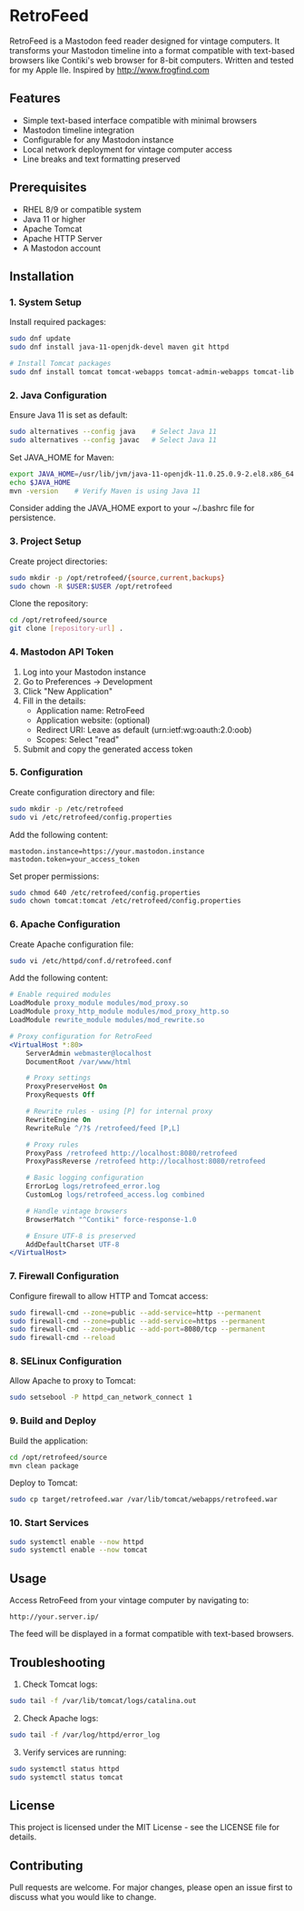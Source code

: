 # RetroFeed

RetroFeed is a Mastodon feed reader designed for vintage computers. It transforms your Mastodon timeline into a format compatible with text-based browsers like Contiki's web browser for 8-bit computers. Written and tested for my Apple IIe. Inspired by http://www.frogfind.com 

## Features

- Simple text-based interface compatible with minimal browsers
- Mastodon timeline integration
- Configurable for any Mastodon instance
- Local network deployment for vintage computer access
- Line breaks and text formatting preserved

## Prerequisites

- RHEL 8/9 or compatible system
- Java 11 or higher
- Apache Tomcat
- Apache HTTP Server
- A Mastodon account

## Installation

### 1. System Setup

Install required packages:
```bash
sudo dnf update
sudo dnf install java-11-openjdk-devel maven git httpd

# Install Tomcat packages
sudo dnf install tomcat tomcat-webapps tomcat-admin-webapps tomcat-lib
```

### 2. Java Configuration

Ensure Java 11 is set as default:
```bash
sudo alternatives --config java    # Select Java 11
sudo alternatives --config javac   # Select Java 11
```

Set JAVA_HOME for Maven:
```bash
export JAVA_HOME=/usr/lib/jvm/java-11-openjdk-11.0.25.0.9-2.el8.x86_64 #Use your specific version
echo $JAVA_HOME
mvn -version    # Verify Maven is using Java 11
```

Consider adding the JAVA_HOME export to your ~/.bashrc file for persistence.

### 3. Project Setup

Create project directories:
```bash
sudo mkdir -p /opt/retrofeed/{source,current,backups}
sudo chown -R $USER:$USER /opt/retrofeed
```

Clone the repository:
```bash
cd /opt/retrofeed/source
git clone [repository-url] .
```

### 4. Mastodon API Token

1. Log into your Mastodon instance
2. Go to Preferences -> Development
3. Click "New Application"
4. Fill in the details:
   - Application name: RetroFeed
   - Application website: (optional)
   - Redirect URI: Leave as default (urn:ietf:wg:oauth:2.0:oob)
   - Scopes: Select "read"
5. Submit and copy the generated access token

### 5. Configuration

Create configuration directory and file:
```bash
sudo mkdir -p /etc/retrofeed
sudo vi /etc/retrofeed/config.properties
```

Add the following content:
```properties
mastodon.instance=https://your.mastodon.instance
mastodon.token=your_access_token
```

Set proper permissions:
```bash
sudo chmod 640 /etc/retrofeed/config.properties
sudo chown tomcat:tomcat /etc/retrofeed/config.properties
```

### 6. Apache Configuration

Create Apache configuration file:
```bash
sudo vi /etc/httpd/conf.d/retrofeed.conf
```

Add the following content:
```apache
# Enable required modules
LoadModule proxy_module modules/mod_proxy.so
LoadModule proxy_http_module modules/mod_proxy_http.so
LoadModule rewrite_module modules/mod_rewrite.so

# Proxy configuration for RetroFeed
<VirtualHost *:80>
    ServerAdmin webmaster@localhost
    DocumentRoot /var/www/html

    # Proxy settings
    ProxyPreserveHost On
    ProxyRequests Off

    # Rewrite rules - using [P] for internal proxy
    RewriteEngine On
    RewriteRule ^/?$ /retrofeed/feed [P,L]

    # Proxy rules
    ProxyPass /retrofeed http://localhost:8080/retrofeed
    ProxyPassReverse /retrofeed http://localhost:8080/retrofeed

    # Basic logging configuration
    ErrorLog logs/retrofeed_error.log
    CustomLog logs/retrofeed_access.log combined

    # Handle vintage browsers
    BrowserMatch "^Contiki" force-response-1.0

    # Ensure UTF-8 is preserved
    AddDefaultCharset UTF-8
</VirtualHost>
```

### 7. Firewall Configuration

Configure firewall to allow HTTP and Tomcat access:
```bash
sudo firewall-cmd --zone=public --add-service=http --permanent
sudo firewall-cmd --zone=public --add-service=https --permanent
sudo firewall-cmd --zone=public --add-port=8080/tcp --permanent
sudo firewall-cmd --reload
```

### 8. SELinux Configuration

Allow Apache to proxy to Tomcat:
```bash
sudo setsebool -P httpd_can_network_connect 1
```

### 9. Build and Deploy

Build the application:
```bash
cd /opt/retrofeed/source
mvn clean package
```

Deploy to Tomcat:
```bash
sudo cp target/retrofeed.war /var/lib/tomcat/webapps/retrofeed.war
```

### 10. Start Services

```bash
sudo systemctl enable --now httpd
sudo systemctl enable --now tomcat
```

## Usage

Access RetroFeed from your vintage computer by navigating to:
```
http://your.server.ip/
```

The feed will be displayed in a format compatible with text-based browsers.

## Troubleshooting

1. Check Tomcat logs:
```bash
sudo tail -f /var/lib/tomcat/logs/catalina.out
```

2. Check Apache logs:
```bash
sudo tail -f /var/log/httpd/error_log
```

3. Verify services are running:
```bash
sudo systemctl status httpd
sudo systemctl status tomcat
```

## License

This project is licensed under the MIT License - see the LICENSE file for details.

## Contributing

Pull requests are welcome. For major changes, please open an issue first to discuss what you would like to change.
